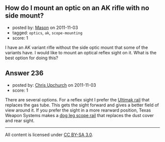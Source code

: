 ## How do I mount an optic on an AK rifle with no side mount?

- posted by: [Mason](https://stackexchange.com/users/-1/19-mason) on 2011-11-03
- tagged: `optics`, `ak`, `scope-mounting`
- score: 1

I have an AK variant rifle without the side optic mount that some of the variants have. I would like to mount an optical reflex sight on it. What is the best option for doing this?


## Answer 236

- posted by: [Chris Upchurch](https://stackexchange.com/users/-1/79-chris-upchurch) on 2011-11-03
- score: 1

<p>There are several options.  For a reflex sight I prefer the <a href="http://ultimak.com/M1-b.htm" rel="nofollow">Ultimak rail</a> that replaces the gas tube.  This gets the sight forward and gives a better field of view around it.  If you prefer the sight in a more rearward position, Texas Weapon Systems makes a <a href="http://texasweaponsystems.com/id1.html" rel="nofollow">dog leg scope rail</a> that replaces the dust cover and rear sight.</p>




---

All content is licensed under [CC BY-SA 3.0](https://creativecommons.org/licenses/by-sa/3.0/).

